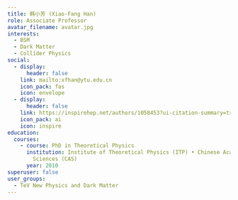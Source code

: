 ```yaml
---
title: 韩小芳 (Xiao-Fang Han)
role: Associate Professor
avatar_filename: avatar.jpg
interests:
  - BSM
  - Dark Matter
  - Collider Physics
social:
  - display:
      header: false
    link: mailto:xfhan@ytu.edu.cn
    icon_pack: fas
    icon: envelope
  - display:
      header: false
    link: https://inspirehep.net/authors/1058453?ui-citation-summary=true
    icon_pack: ai
    icon: inspire
education:
  courses:
    - course: PhD in Theoretical Physics
      institution: Institute of Theoretical Physics (ITP) • Chinese Academy of
        Sciences (CAS)
      year: 2010
superuser: false
user_groups:
  - TeV New Physics and Dark Matter
---
```

